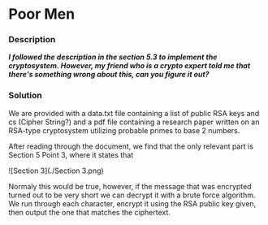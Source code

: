 # Poor Men

### Description
**_I followed the description in the section 5.3 to implement the cryptosystem. However, my friend who is a crypto expert told me that there's something wrong about this, can you figure it out?_**

### Solution

We are provided with a data.txt file containing a list of public RSA keys and cs (Cipher String?) and a pdf file containing a research paper written on an RSA-type cryptosystem utilizing probable primes to base 2 numbers.

After reading through the document, we find that the only relevant part is Section 5 Point 3, where it states that 

![Section 3](./Section 3.png)

Normaly this would be true, however, if the message that was encrypted turned out to be very short we can decrypt it with a brute force algorithm. We run through each character, encrypt it using the RSA public key given, then output the one that matches the ciphertext.

```

```
